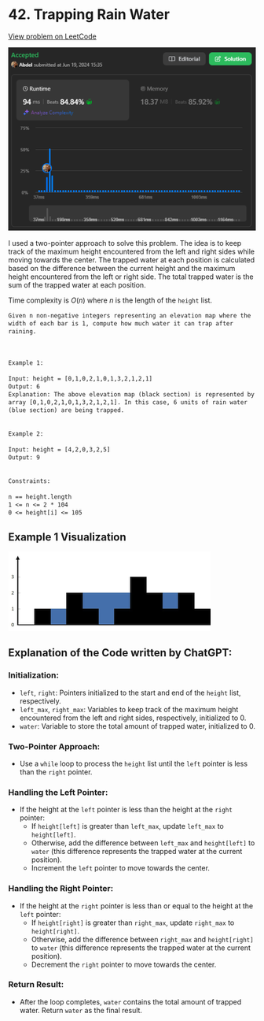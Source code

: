 # 42. Trapping Rain Water

[View problem on LeetCode](https://leetcode.com/problems/trapping-rain-water/)

![Submission](image.png)

I used a two-pointer approach to solve this problem. The idea is to keep track of the maximum height encountered from the left and right sides while moving towards the center. The trapped water at each position is calculated based on the difference between the current height and the maximum height encountered from the left or right side. The total trapped water is the sum of the trapped water at each position.

Time complexity is $O(n)$ where $n$ is the length of the `height` list.

```
Given n non-negative integers representing an elevation map where the width of each bar is 1, compute how much water it can trap after raining.



Example 1:

Input: height = [0,1,0,2,1,0,1,3,2,1,2,1]
Output: 6
Explanation: The above elevation map (black section) is represented by array [0,1,0,2,1,0,1,3,2,1,2,1]. In this case, 6 units of rain water (blue section) are being trapped.


Example 2:

Input: height = [4,2,0,3,2,5]
Output: 9


Constraints:

n == height.length
1 <= n <= 2 * 104
0 <= height[i] <= 105
```

## Example 1 Visualization

![Example 1](image-1.png)

## Explanation of the Code written by ChatGPT:

### Initialization:

- `left`, `right`: Pointers initialized to the start and end of the `height` list, respectively.
- `left_max`, `right_max`: Variables to keep track of the maximum height encountered from the left and right sides, respectively, initialized to 0.
- `water`: Variable to store the total amount of trapped water, initialized to 0.

### Two-Pointer Approach:

- Use a `while` loop to process the `height` list until the `left` pointer is less than the `right` pointer.

### Handling the Left Pointer:

- If the height at the `left` pointer is less than the height at the `right` pointer:
  - If `height[left]` is greater than `left_max`, update `left_max` to `height[left]`.
  - Otherwise, add the difference between `left_max` and `height[left]` to `water` (this difference represents the trapped water at the current position).
  - Increment the `left` pointer to move towards the center.

### Handling the Right Pointer:

- If the height at the `right` pointer is less than or equal to the height at the `left` pointer:
  - If `height[right]` is greater than `right_max`, update `right_max` to `height[right]`.
  - Otherwise, add the difference between `right_max` and `height[right]` to `water` (this difference represents the trapped water at the current position).
  - Decrement the `right` pointer to move towards the center.

### Return Result:

- After the loop completes, `water` contains the total amount of trapped water. Return `water` as the final result.
